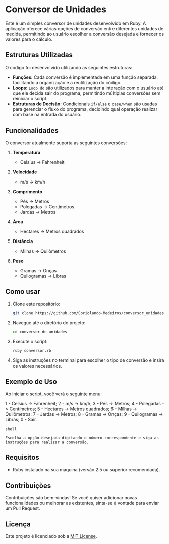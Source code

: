 # Conversor de Unidades

Este é um simples conversor de unidades desenvolvido em Ruby. A aplicação oferece várias opções de conversão entre diferentes unidades de medida, permitindo ao usuário escolher a conversão desejada e fornecer os valores para o cálculo.

## Estruturas Utilizadas

O código foi desenvolvido utilizando as seguintes estruturas:

- **Funções:** Cada conversão é implementada em uma função separada, facilitando a organização e a reutilização do código.
- **Loops:** `Loop do` são utilizados para manter a interação com o usuário até que ele decida sair do programa, permitindo múltiplas conversões sem reiniciar o script.
- **Estruturas de Decisão:** Condicionais `if/else` e `case/when` são usadas para gerenciar o fluxo do programa, decidindo qual operação realizar com base na entrada do usuário.

## Funcionalidades

O conversor atualmente suporta as seguintes conversões:

1. **Temperatura**
   - Celsius -> Fahrenheit

2. **Velocidade**
   - m/s -> km/h

3. **Comprimento**
   - Pés -> Metros
   - Polegadas -> Centímetros
   - Jardas -> Metros

4. **Área**
   - Hectares -> Metros quadrados

5. **Distância**
   - Milhas -> Quilômetros

6. **Peso**
   - Gramas -> Onças
   - Quilogramas -> Libras

## Como usar

1. Clone este repositório:
    ```sh
    git clone https://github.com/Coriolando-Medeiros/conversor_unidades
    ```
2. Navegue até o diretório do projeto:
    ```sh
    cd conversor-de-unidades
    ```
3. Execute o script:
    ```sh
    ruby conversor.rb
    ```
4. Siga as instruções no terminal para escolher o tipo de conversão e insira os valores necessários.

## Exemplo de Uso

Ao iniciar o script, você verá o seguinte menu:

1 - Celsius -> Fahrenheit; 2 - m/s -> km/h; 3 - Pés -> Metros; 4 - Polegadas -> Centímetros; 5 - Hectares -> Metros quadrados; 6 - Milhas -> Quilômetros; 7 - Jardas -> Metros; 8 - Gramas -> Onças; 9 - Quilogramas -> Libras; 0 - Sair.

```
shell

Escolha a opção desejada digitando o número correspondente e siga as instruções para realizar a conversão.
```

## Requisitos

- Ruby instalado na sua máquina (versão 2.5 ou superior recomendada).

## Contribuições

Contribuições são bem-vindas! Se você quiser adicionar novas funcionalidades ou melhorar as existentes, sinta-se à vontade para enviar um Pull Request.

## Licença

Este projeto é licenciado sob a [MIT License](LICENSE).
